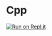 # Cpp
[![Run on Repl.it](https://repl.it/badge/github/cesarvillegase/Cpp)](https://repl.it/github/cesarvillegase/Cpp)
